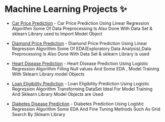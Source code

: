 # Machine Learning Projects ✨

- [Car Price Prediction](https://github.com/Darkbeast747474/Machine_learning_Projects/blob/main/Car_price_Prediction/Car_Prediction.ipynb) - Car Price Prediction Using Linear Regression Algorithm Some Of Data Preprocessing Is Also Done With Data Set & sklearn Library used to Import Model Object

- [Diamond Price Prediction](https://github.com/Darkbeast747474/Machine_learning_Projects/blob/main/Diamond_Price_Pred/Diamond_Prediction.ipynb) - Diamond Price Prediction Using Linear Regression Algorithm Some Of EDA(Exploratory Data Analysis),Data Preprocessing Is Also Done With Data Set & sklearn Library is used 

- [Heart Disease Prediction](https://github.com/Darkbeast747474/Machine_learning_Projects/tree/main/Heart_disease_Predictions) - Heart Disease Prediction Using Logistic Regression Algorithm Filling Null values And Some EDA , Model Training With Sklearn Library model Objects 

- [Loan Eligibility Prediction](https://github.com/Darkbeast747474/Machine_learning_Projects/blob/main/Loan_Eligibility_Prediction/Loan_Eligible.ipynb) - Loan Eligibility Prediction Using Logistic Regression Algorithm Transforming DataSet Ideal For Model Training And Sklearn Library Model Objects are Used

- [Diabetes Disease Prediction](https://github.com/Darkbeast747474/Machine_learning_Projects/blob/main/Diabetes_disease_Predictions/Diabetes_Disease.ipynb) - Diabetes Prediction Using Logistic Regression Algorithm Some EDA And Fine Tuning Methods Such As Grid Search By Sklearn Library 
